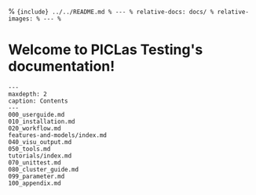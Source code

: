 % ```{include} ../../README.md
% ---
% relative-docs: docs/
% relative-images:
% ---
% ```

<!--![alt](../logo.png)-->

# Welcome to PICLas Testing's documentation!

```{toctree}
---
maxdepth: 2
caption: Contents
---
000_userguide.md
010_installation.md
020_workflow.md
features-and-models/index.md
040_visu_output.md
050_tools.md
tutorials/index.md
070_unittest.md
080_cluster_guide.md
099_parameter.md
100_appendix.md
```








